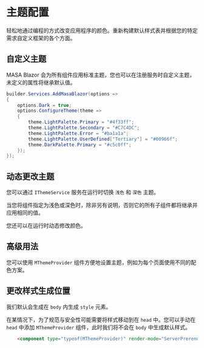 # 主题配置

轻松地通过编程的方式改变应用程序的颜色。重新构建默认样式表并根据您的特定需求自定义框架的各个方面。

## 自定义主题

MASA Blazor 会为所有组件应用标准主题，您也可以在注册服务时自定义主题，未定义的属性将继承默认值。

```csharp Program.cs
builder.Services.AddMasaBlazor(options =>
{
    options.Dark = true;
    options.ConfigureTheme(theme =>
    {
        theme.LightPalette.Primary = "#4f33ff";
        theme.LightPalette.Secondary = "#C7C4DC";
        theme.LightPalette.Error = "#ba1a1a";
        theme.LightPalette.UserDefined["Tertiary"] = "#00966f";
        theme.DarkPalette.Primary = "#c5c0ff";
    });
});
```

## 动态更改主题

您可以通过 `IThemeService` 服务在运行时切换 `浅色` 和 `深色` 主题。

当您将组件指定为浅色或深色时，除非另有说明，否则它的所有子组件都将继承并应用相同的值。

<masa-example file="Examples.features.theme.ChangeThemeMode"></masa-example>

您还可以在运行时动态修改颜色。

<masa-example file="Examples.features.theme.ChangeThemeColor"></masa-example>

## 高级用法

您可以使用 `MThemeProvider` 组件方便地设置主题，例如为每个页面使用不同的配色方案。

<masa-example file="Examples.features.theme.SinglePageCustomStyles"></masa-example>

## 更改样式生成位置

我们默认会生成在 `body` 内生成 `style` 元素。

在某情况下，为了规范与安全性可能需要将样式移动到在 `head` 中。您可以手动在 `head` 中添加 `MThemeProvider` 组件，此时我们将不会在 `body` 中生成默认样式。

```html Pages/_Host.cshtml
    <component type="typeof(MThemeProvider)" render-mode="ServerPrerendered" />
```